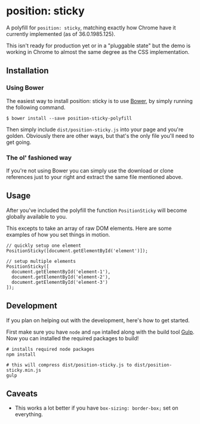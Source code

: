 # position: sticky

A polyfill for `position: sticky`, matching exactly how Chrome have it currently
implemented (as of 36.0.1985.125).

This isn't ready for production yet or in a "pluggable state" but the demo is
working in Chrome to almost the same degree as the CSS implementation.

## Installation

### Using Bower

The easiest way to install position: sticky is to use [Bower](http://bower.io/),
by simply running the following command.

```
$ bower install --save position-sticky-polyfill
```

Then simply include `dist/position-sticky.js` into your page and you're golden.
Obviously there are other ways, but that's the only file you'll need to get going.

### The ol' fashioned way

If you're not using Bower you can simply use the download or clone references
just to your right and extract the same file mentioned above.

## Usage

After you've included the polyfill the function `PositionSticky` will become
globally available to you.

This excepts to take an array of raw DOM elements. Here are some examples
of how you set things in motion.

```
// quickly setup one element
PositionSticky([document.getElementById('element')]);

// setup multiple elements
PositionSticky([
  document.getElementById('element-1'),
  document.getElementById('element-2'),
  document.getElementById('element-3')
]);

```

## Development

If you plan on helping out with the development, here's how to get started.

First make sure you have `node` and `npm` intalled along with the build tool
[Gulp](http://gulpjs.com). Now you can installed the required packages to build!

```
# installs required node packages
npm install

# this will compress dist/position-sticky.js to dist/position-sticky.min.js
gulp
```

## Caveats

- This works a lot better if you have `box-sizing: border-box;` set on everything.
